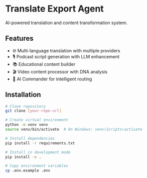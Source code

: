 # Translate Export Agent

AI-powered translation and content transformation system.

## Features
- 🌐 Multi-language translation with multiple providers
- 🎙️ Podcast script generation with LLM enhancement
- 📚 Educational content builder
- 🎬 Video content processor with DNA analysis
- 🤖 AI Commander for intelligent routing

## Installation
```bash
# Clone repository
git clone [your-repo-url]

# Create virtual environment
python -m venv venv
source venv/bin/activate  # On Windows: venv\Scripts\activate

# Install dependencies
pip install -r requirements.txt

# Install in development mode
pip install -e .

# Copy environment variables
cp .env.example .env
